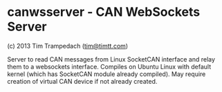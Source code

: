 canwsserver - CAN WebSockets Server
===================================

(c) 2013 Tim Trampedach (tim@timtt.com)

Server to read CAN messages from Linux SocketCAN interface and relay them to a websockets interface. Compiles on Ubuntu Linux with default kernel (which has SocketCAN module already compiled). May require creation of virtual CAN device if not already created.
